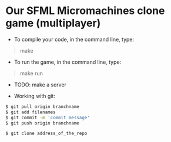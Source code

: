 # Our SFML Micromachines clone game (multiplayer)

- To compile your code, in the command line, type:

> make

- To run the game, in the command line, type:

> make run

- TODO: make a server

- Working with git:

```bash
$ git pull origin branchname
$ git add filenames
$ git commit -m 'commit message'
$ git push origin branchname
```

```
$ git clone address_of_the_repo
```
